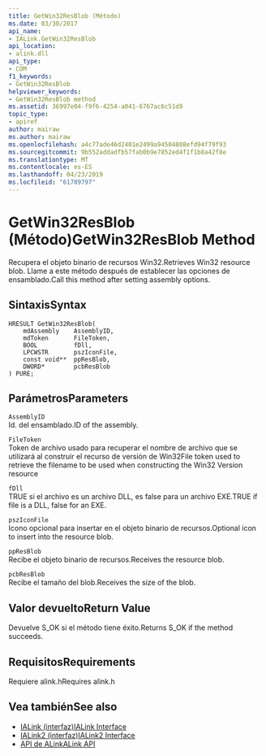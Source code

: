 ```yaml
---
title: GetWin32ResBlob (Método)
ms.date: 03/30/2017
api_name:
- IALink.GetWin32ResBlob
api_location:
- alink.dll
api_type:
- COM
f1_keywords:
- GetWin32ResBlob
helpviewer_keywords:
- GetWin32ResBlob method
ms.assetid: 36997e04-f9f6-4254-a041-6767ac6c51d9
topic_type:
- apiref
author: mairaw
ms.author: mairaw
ms.openlocfilehash: a4c77ade46d2401e2499a94504808efd94f79f93
ms.sourcegitcommit: 9b552addadfb57fab0b9e7852ed4f1f1b8a42f8e
ms.translationtype: MT
ms.contentlocale: es-ES
ms.lasthandoff: 04/23/2019
ms.locfileid: "61789797"
---
```

# <a name="getwin32resblob-method"></a><span data-ttu-id="828a5-102">GetWin32ResBlob (Método)</span><span class="sxs-lookup"><span data-stu-id="828a5-102">GetWin32ResBlob Method</span></span>
<span data-ttu-id="828a5-103">Recupera el objeto binario de recursos Win32.</span><span class="sxs-lookup"><span data-stu-id="828a5-103">Retrieves Win32 resource blob.</span></span> <span data-ttu-id="828a5-104">Llame a este método después de establecer las opciones de ensamblado.</span><span class="sxs-lookup"><span data-stu-id="828a5-104">Call this method after setting assembly options.</span></span>  
  
## <a name="syntax"></a><span data-ttu-id="828a5-105">Sintaxis</span><span class="sxs-lookup"><span data-stu-id="828a5-105">Syntax</span></span>  
  
```  
HRESULT GetWin32ResBlob(  
    mdAssembly    AssemblyID,  
    mdToken       FileToken,  
    BOOL          fDll,  
    LPCWSTR       pszIconFile,  
    const void**  ppResBlob,  
    DWORD*        pcbResBlob  
) PURE;  
```  
  
## <a name="parameters"></a><span data-ttu-id="828a5-106">Parámetros</span><span class="sxs-lookup"><span data-stu-id="828a5-106">Parameters</span></span>  
 `AssemblyID`  
 <span data-ttu-id="828a5-107">Id. del ensamblado.</span><span class="sxs-lookup"><span data-stu-id="828a5-107">ID of the assembly.</span></span>  
  
 `FileToken`  
 <span data-ttu-id="828a5-108">Token de archivo usado para recuperar el nombre de archivo que se utilizará al construir el recurso de versión de Win32</span><span class="sxs-lookup"><span data-stu-id="828a5-108">File token used to retrieve the filename to be used when constructing the Win32 Version resource</span></span>  
  
 `fDll`  
 <span data-ttu-id="828a5-109">TRUE si el archivo es un archivo DLL, es false para un archivo EXE.</span><span class="sxs-lookup"><span data-stu-id="828a5-109">TRUE if file is a DLL, false for an EXE.</span></span>  
  
 `pszIconFile`  
 <span data-ttu-id="828a5-110">Icono opcional para insertar en el objeto binario de recursos.</span><span class="sxs-lookup"><span data-stu-id="828a5-110">Optional icon to insert into the resource blob.</span></span>  
  
 `ppResBlob`  
 <span data-ttu-id="828a5-111">Recibe el objeto binario de recursos.</span><span class="sxs-lookup"><span data-stu-id="828a5-111">Receives the resource blob.</span></span>  
  
 `pcbResBlob`  
 <span data-ttu-id="828a5-112">Recibe el tamaño del blob.</span><span class="sxs-lookup"><span data-stu-id="828a5-112">Receives the size of the blob.</span></span>  
  
## <a name="return-value"></a><span data-ttu-id="828a5-113">Valor devuelto</span><span class="sxs-lookup"><span data-stu-id="828a5-113">Return Value</span></span>  
 <span data-ttu-id="828a5-114">Devuelve S_OK si el método tiene éxito.</span><span class="sxs-lookup"><span data-stu-id="828a5-114">Returns S_OK if the method succeeds.</span></span>  
  
## <a name="requirements"></a><span data-ttu-id="828a5-115">Requisitos</span><span class="sxs-lookup"><span data-stu-id="828a5-115">Requirements</span></span>  
 <span data-ttu-id="828a5-116">Requiere alink.h</span><span class="sxs-lookup"><span data-stu-id="828a5-116">Requires alink.h</span></span>  
  
## <a name="see-also"></a><span data-ttu-id="828a5-117">Vea también</span><span class="sxs-lookup"><span data-stu-id="828a5-117">See also</span></span>

- [<span data-ttu-id="828a5-118">IALink (interfaz)</span><span class="sxs-lookup"><span data-stu-id="828a5-118">IALink Interface</span></span>](../../../../docs/framework/unmanaged-api/alink/ialink-interface.md)
- [<span data-ttu-id="828a5-119">IALink2 (interfaz)</span><span class="sxs-lookup"><span data-stu-id="828a5-119">IALink2 Interface</span></span>](../../../../docs/framework/unmanaged-api/alink/ialink2-interface.md)
- [<span data-ttu-id="828a5-120">API de ALink</span><span class="sxs-lookup"><span data-stu-id="828a5-120">ALink API</span></span>](../../../../docs/framework/unmanaged-api/alink/index.md)
